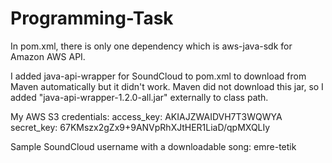 Programming-Task
================

In pom.xml, there is only one dependency which is aws-java-sdk for Amazon AWS API.

I added java-api-wrapper for SoundCloud to pom.xml to download from Maven automatically but it didn't work. Maven did not download this jar, so I added "java-api-wrapper-1.2.0-all.jar" externally to class path.

My AWS S3 credentials:
  access_key: AKIAJZWAIDVH7T3WQWYA
  secret_key: 67KMszx2gZx9+9ANVpRhXJtHER1LiaD/qpMXQLIy

Sample SoundCloud username with a downloadable song:
  emre-tetik
